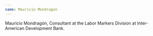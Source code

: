 ```yaml
---
name: Mauricio Mondragon
---
```

Mauricio Mondragón, Consultant at the Labor Markers Division at Inter-American Development Bank.